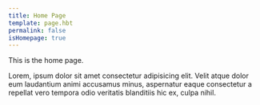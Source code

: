 ```yaml
---
title: Home Page
template: page.hbt
permalink: false
isHomepage: true
---
```


This is the home page.

Lorem, ipsum dolor sit amet consectetur adipisicing elit. Velit atque dolor eum laudantium animi accusamus minus, aspernatur eaque consectetur a repellat vero tempora odio veritatis blanditiis hic ex, culpa nihil.
